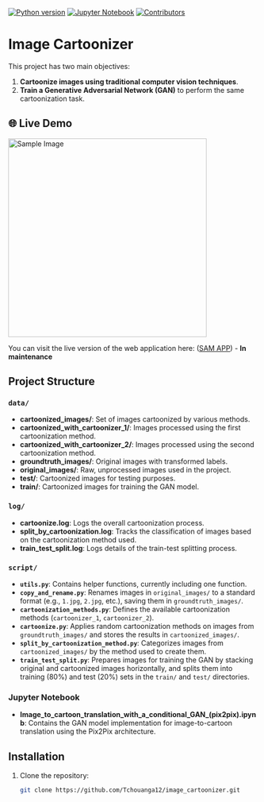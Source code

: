 [![Python version](https://img.shields.io/badge/python-3.7%2B-brightgreen.svg)](https://www.python.org/downloads/)
[![Jupyter Notebook](https://img.shields.io/badge/Jupyter%20Notebook-6.0%2B-orange.svg)](https://jupyter.org/install)
[![Contributors](https://img.shields.io/github/contributors/Tchouanga12/SAM-Quality_Control.svg)](https://github.com/Tchouanga12/SAM-Quality_Control/graphs/contributors)

# Image Cartoonizer

This project has two main objectives:
1. **Cartoonize images using traditional computer vision techniques**.
2. **Train a Generative Adversarial Network (GAN)** to perform the same cartoonization task.

## 🌐 Live Demo

<img src="data/Data_Transformation/valid/images/LU-F_mod_jpg.rf.aede730e7c3fdcd40af8ca0117ca153c.jpg" alt="Sample Image" width="400"/>

You can visit the live version of the web application here: ([SAM APP](https://samappdocker.onrender.com)) - **In maintenance**

## Project Structure

### `data/`
- **cartoonized_images/**: Set of images cartoonized by various methods.
- **cartoonized_with_cartoonizer_1/**: Images processed using the first cartoonization method.
- **cartoonized_with_cartoonizer_2/**: Images processed using the second cartoonization method.
- **groundtruth_images/**: Original images with transformed labels.
- **original_images/**: Raw, unprocessed images used in the project.
- **test/**: Cartoonized images for testing purposes.
- **train/**: Cartoonized images for training the GAN model.

### `log/`
- **cartoonize.log**: Logs the overall cartoonization process.
- **split_by_cartoonization.log**: Tracks the classification of images based on the cartoonization method used.
- **train_test_split.log**: Logs details of the train-test splitting process.

### `script/`
- **`utils.py`**: Contains helper functions, currently including one function.
- **`copy_and_rename.py`**: Renames images in `original_images/` to a standard format (e.g., `1.jpg`, `2.jpg`, etc.), saving them in `groundtruth_images/`.
- **`cartoonization_methods.py`**: Defines the available cartoonization methods (`cartoonizer_1`, `cartoonizer_2`).
- **`cartoonize.py`**: Applies random cartoonization methods on images from `groundtruth_images/` and stores the results in `cartoonized_images/`.
- **`split_by_cartoonization_method.py`**: Categorizes images from `cartoonized_images/` by the method used to create them.
- **`train_test_split.py`**: Prepares images for training the GAN by stacking original and cartoonized images horizontally, and splits them into training (80%) and test (20%) sets in the `train/` and `test/` directories.

### Jupyter Notebook
- **Image_to_cartoon_translation_with_a_conditional_GAN_(pix2pix).ipynb**: Contains the GAN model implementation for image-to-cartoon translation using the Pix2Pix architecture.

## Installation

1. Clone the repository:
   ```bash
   git clone https://github.com/Tchouanga12/image_cartoonizer.git
